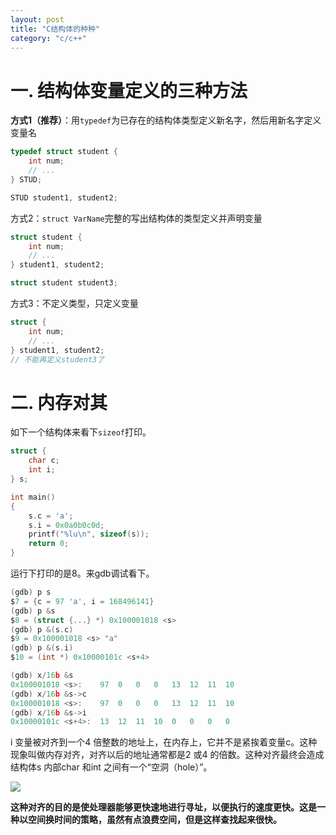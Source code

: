 ```yaml
---
layout: post
title: "C结构体的种种"
category: "c/c++"
---
```


# 一. 结构体变量定义的三种方法

**方式1（推荐）**：用`typedef`为已存在的结构体类型定义新名字，然后用新名字定义变量名

```c
typedef struct student {
    int num;
    // ...
} STUD;

STUD student1, student2;
```

方式2：`struct VarName`完整的写出结构体的类型定义并声明变量

```c
struct student {
    int num;
    // ...
} student1, student2;

struct student student3;
```

方式3：不定义类型，只定义变量

```c
struct {
    int num;
    // ...
} student1, student2;
// 不能再定义student3了
```

# 二. 内存对其

如下一个结构体来看下`sizeof`打印。

```c
struct {
    char c;
    int i;
} s;

int main()
{
    s.c = 'a';
    s.i = 0x0a0b0c0d;
    printf("%lu\n", sizeof(s)); 
    return 0;
}
```

运行下打印的是8。来gdb调试看下。

```c
(gdb) p s
$7 = {c = 97 'a', i = 168496141}
(gdb) p &s
$8 = (struct {...} *) 0x100001018 <s>
(gdb) p &(s.c)
$9 = 0x100001018 <s> "a"
(gdb) p &(s.i)
$10 = (int *) 0x10000101c <s+4>

(gdb) x/16b &s
0x100001018 <s>:    97  0   0   0   13  12  11  10
(gdb) x/16b &s->c
0x100001018 <s>:    97  0   0   0   13  12  11  10
(gdb) x/16b &s->i
0x10000101c <s+4>:  13  12  11  10  0   0   0   0
```

i 变量被对齐到一个4 倍整数的地址上，在内存上，它并不是紧挨着变量c。这种现象叫做内存对齐，对齐以后的地址通常都是2 或4 的倍数。这种对齐最终会造成结构体s 内部char 和int 之间有一个“空洞（hole）”。

![](http://beginman.qiniudn.com/2016-12-13-14816410552644.jpg)

**这种对齐的目的是使处理器能够更快速地进行寻址，以便执行的速度更快。这是一种以空间换时间的策略，虽然有点浪费空间，但是这样查找起来很快。**




